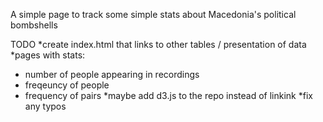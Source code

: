 A simple page to track some simple stats about Macedonia's political bombshells

TODO
*create index.html that links to other tables / presentation of data
*pages with stats:
- number of people appearing in recordings
- freqeuncy of people
- frequency of pairs
*maybe add d3.js to the repo instead of linkink
*fix any typos
